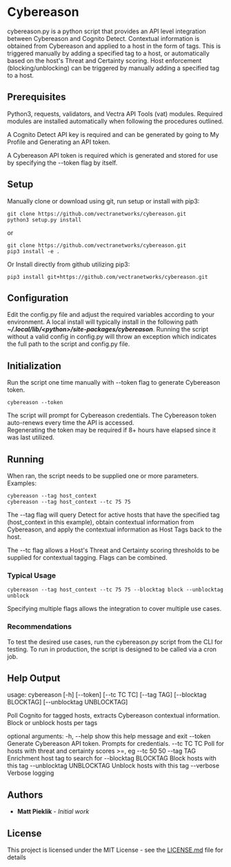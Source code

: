 # Cybereason

cybereason.py is a python script that provides an API level integration between Cybereason and Cognito Detect.
Contextual information is obtained from Cybereason and applied to a host in the form of tags.  This is triggered manually
by adding a specified tag to a host, or automatically based on the host's Threat and Certainty scoring.
Host enforcement (blocking/unblocking) can be triggered by manually adding a specified tag to a host.

## Prerequisites

Python3, requests, validators, and Vectra API Tools (vat) modules.
Required modules are installed automatically when following the procedures outlined.  

A Cognito Detect API key is required and can be generated by going to My Profile and Generating an API token. 

A Cybereason API token is required which is generated and stored for use by specifying the --token flag by itself.

## Setup
Manually clone or download using git, run setup or install with pip3:
```
git clone https://github.com/vectranetworks/cybereason.git
python3 setup.py install
```
or
```
git clone https://github.com/vectranetworks/cybereason.git
pip3 install -e .
```

Or Install directly from github utilizing pip3:
```
pip3 install git+https://github.com/vectranetworks/cybereason.git
```

## Configuration
Edit the config.py file and adjust the required variables according to your environment.  A local install will typically
 install in the following path ***~/.local/lib/\<python\>/site-packages/cybereason***.  Running the script without a 
 valid config in config.py will throw an exception which indicates the full path to the script and config.py file.

## Initialization
Run the script one time manually with --token flag to generate Cybereason token.

```
cybereason --token
```
The script will prompt for Cybereason credentials.  The Cybereason token auto-renews every time the API is accessed.  
Regenerating the token may be required if 8+ hours have elapsed since it was last utilized.

## Running

When ran, the script needs to be supplied one or more parameters.  Examples:


```
cybereason --tag host_context
cybereason --tag host_context --tc 75 75
```

The --tag flag will query Detect for active hosts that have the specified tag (host_context in this example), 
obtain contextual information from Cybereason, and apply the contextual information as Host Tags back to the host. 

The --tc flag allows a Host's Threat and Certainty scoring thresholds to be supplied for contextual tagging.  Flags can
be combined.

### Typical Usage
```
cybereason --tag host_context --tc 75 75 --blocktag block --unblocktag unblock
```
Specifying multiple flags allows the integration to cover multiple use cases. 

### Recommendations
To test the desired use cases, run the cybereason.py script from the CLI for testing.  To run in production, the script 
is designed to be called via a cron job.
 
 
## Help Output

usage: cybereason [-h] [--token] [--tc TC TC] [--tag TAG]
                     [--blocktag BLOCKTAG] [--unblocktag UNBLOCKTAG]

Poll Cognito for tagged hosts, extracts Cybereason contextual information.  Block or unblock hosts per tags

optional arguments:
  -h, --help            show this help message and exit
  --token               Generate Cybereason API token.  Prompts for credentials.
  --tc TC TC            Poll for hosts with threat and certainty scores >=, eg --tc 50 50
  --tag TAG             Enrichment host tag to search for
  --blocktag BLOCKTAG   Block hosts with this tag
  --unblocktag UNBLOCKTAG
                        Unblock hosts with this tag
  --verbose             Verbose logging


## Authors

* **Matt Pieklik** - *Initial work*

## License

This project is licensed under the MIT License - see the [LICENSE.md](LICENSE.md) file for details
